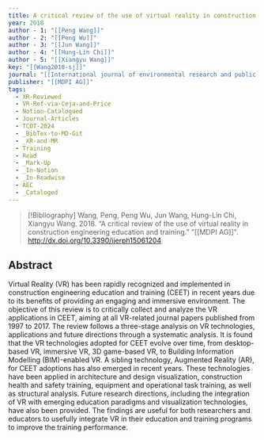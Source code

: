 ```yaml
---
title: A critical review of the use of virtual reality in construction engineering education and training
year: 2018
author - 1: "[[Peng Wang]]"
author - 2: "[[Peng Wu]]"
author - 3: "[[Jun Wang]]"
author - 4: "[[Hung-Lin Chi]]"
author - 5: "[[Xiangyu Wang]]"
key: "[[Wang2018-sj]]"
journal: "[[International journal of environmental research and public health]]"
publisher: "[[MDPI AG]]"
tags:
  - XR-Reviewed
  - VR-Ref-via-Ceja-and-Price
  - Notion-Catalogued
  - Journal-Articles
  - TCOT-2024
  - _BibTex-to-MD-Git
  - _XR-and-MR
  - Training
  - Read
  - _Mark-Up
  - _In-Notion
  - _In-Readwise
  - AEC
  - _Cataloged
---
```


> [!Bibliography]
> Wang, Peng, Peng Wu, Jun Wang, Hung-Lin Chi, Xiangyu Wang. 2018. “A critical review of the use of virtual reality in construction engineering education and training.” "[[MDPI AG]]". http://dx.doi.org/10.3390/ijerph15061204

## Abstract
Virtual Reality (VR) has been rapidly recognized and implemented in construction engineering education and training (CEET) in recent years due to its benefits of providing an engaging and immersive environment. The objective of this review is to critically collect and analyze the VR applications in CEET, aiming at all VR-related journal papers published from 1997 to 2017. The review follows a three-stage analysis on VR technologies, applications and future directions through a systematic analysis. It is found that the VR technologies adopted for CEET evolve over time, from desktop-based VR, immersive VR, 3D game-based VR, to Building Information Modelling (BIM)-enabled VR. A sibling technology, Augmented Reality (AR), for CEET adoptions has also emerged in recent years. These technologies have been applied in architecture and design visualization, construction health and safety training, equipment and operational task training, as well as structural analysis. Future research directions, including the integration of VR with emerging education paradigms and visualization technologies, have also been provided. The findings are useful for both researchers and educators to usefully integrate VR in their education and training programs to improve the training performance.